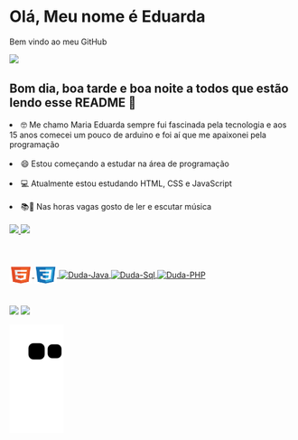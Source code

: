 ### <h1>Olá, Meu nome é Eduarda</h1>

Bem vindo ao meu GitHub
<div>
<img aling="center" height="300em" src="https://i.giphy.com/JMJHY7w9GW3rW.gif"/>
</div>


<h2> Bom dia, boa tarde e boa noite a todos que estão lendo esse README 👋 </h2 <br>

<li>🤓 Me chamo Maria Eduarda sempre fui fascinada pela tecnologia e aos 15 anos comecei um pouco de arduino e foi aí que me apaixonei pela programação </li><br>

<li> 😄 Estou começando a estudar na área de programação </li><br>

<li>💻 Atualmente estou estudando HTML, CSS e JavaScript </li><br>

<li> 📚🎵 Nas horas vagas gosto de ler e escutar música </li><br>

<div>
 <a href="https://github.com/MariaEduardaLeal">
 <img height="180em" src="https://github-readme-stats.vercel.app/api?username=MariaEduardaLeal&show_icons=true&theme=radical"/>
 <img height="180em" src="https://github-readme-stats.vercel.app/api/top-langs/?username=MariaEduardaLeal&show_icons=true&theme=radical"/>
</div>

<h1>                                                    </h1>

<div style="display: inline_block"><br>
  <img align="center" alt="Duda-HTML" height="30" width="40" src="https://raw.githubusercontent.com/devicons/devicon/master/icons/html5/html5-original.svg">
  <img align="center" alt="Duda-CSS" height="30" width="40" src="https://raw.githubusercontent.com/devicons/devicon/master/icons/css3/css3-original.svg">
  <img align="center" alt="Duda-Java" height="50"  src="https://cdn.jsdelivr.net/gh/devicons/devicon/icons/java/java-original-wordmark.svg">
  <img align="center" alt="Duda-Sql" height="50" width="40" src="https://cdn.jsdelivr.net/gh/devicons/devicon/icons/mysql/mysql-original.svg">
  <img align="center" alt="Duda-PHP" height="50" width="40" src="https://img.shields.io/badge/PHP-777BB4?style=for-the-badge&logo=php&logoColor=white">
</div>

<h1>                                                    </h1>

<div>
 <a href="mailto:eduardaleal753@gmail.com" target="_blank"><img src="https://img.shields.io/badge/Gmail-D14836?style=for-the-badge&logo=gmail&logoColor=white" target="_blank"></a>
  <a href="https://www.linkedin.com/in/maria-eduarda-de-medeiros-leal-716601235/" target="_blank"><img src="https://img.shields.io/badge/-LinkedIn-%230077B5?style=for-the-badge&logo=linkedin&logoColor=white" target="_blank"></a> 
 
  ![Snake animation](https://github.com/rafaballerini/rafaballerini/blob/output/github-contribution-grid-snake.svg)
 
</div>




